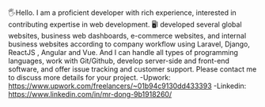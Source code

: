 🖐️Hello. I am a proficient developer with rich experience, interested in contributing expertise in web development.
🖥I developed several global websites, business web dashboards, e-commerce websites, and internal business websites according to company workflow using Laravel, Django, ReactJS , Angular and Vue.
And I can handle all types of programming languages, work with Git/Github, develop server-side and front-end software, and offer issue tracking and customer support.
Please contact me to discuss more details for your project.
-Upwork: https://www.upwork.com/freelancers/~01b94c9130dd433393
-Linkedin: https://www.linkedin.com/in/mr-dong-9b1918260/
